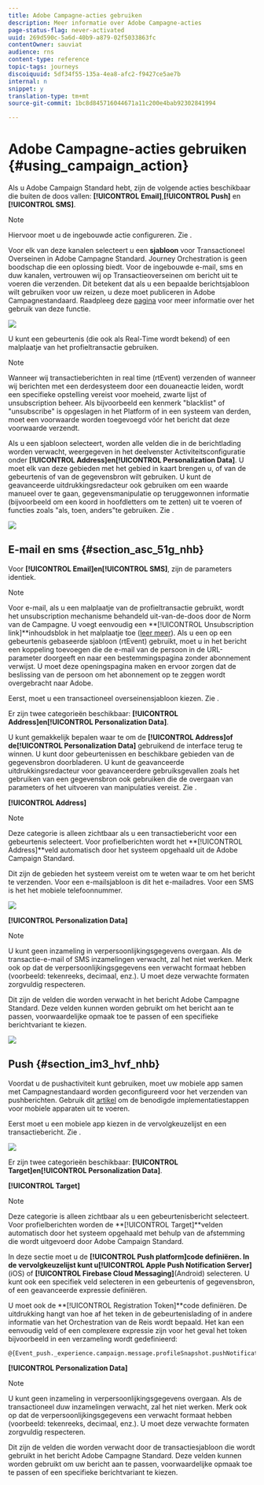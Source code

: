 ```yaml
---
title: Adobe Campagne-acties gebruiken
description: Meer informatie over Adobe Campagne-acties
page-status-flag: never-activated
uuid: 269d590c-5a6d-40b9-a879-02f5033863fc
contentOwner: sauviat
audience: rns
content-type: reference
topic-tags: journeys
discoiquuid: 5df34f55-135a-4ea8-afc2-f9427ce5ae7b
internal: n
snippet: y
translation-type: tm+mt
source-git-commit: 1bc8d845716044671a11c200e4bab92302841994

---
```



# Adobe Campagne-acties gebruiken {#using_campaign_action}

Als u Adobe Campaign Standard hebt, zijn de volgende acties beschikbaar die buiten de doos vallen: **[!UICONTROL Email]**,**[!UICONTROL Push]** en **[!UICONTROL SMS]**.

>[!NOTE]
>
>Hiervoor moet u de ingebouwde actie configureren. Zie [](../action/working-with-adobe-campaign.md).

Voor elk van deze kanalen selecteert u een **sjabloon** voor Transactioneel Overseinen in Adobe Campagne Standard. Journey Orchestration is geen boodschap die een oplossing biedt. Voor de ingebouwde e-mail, sms en duw kanalen, vertrouwen wij op Transactieoverseinen om bericht uit te voeren die verzenden. Dit betekent dat als u een bepaalde berichtsjabloon wilt gebruiken voor uw reizen, u deze moet publiceren in Adobe Campagnestandaard. Raadpleeg deze [pagina](https://docs.adobe.com/content/help/en/campaign-standard/using/communication-channels/transactional-messaging/about-transactional-messaging.html) voor meer informatie over het gebruik van deze functie.

![](../assets/journey59.png)

U kunt een gebeurtenis (die ook als Real-Time wordt bekend) of een malplaatje van het profieltransactie gebruiken.

>[!NOTE]
>
>Wanneer wij transactieberichten in real time (rtEvent) verzenden of wanneer wij berichten met een derdesysteem door een douaneactie leiden, wordt een specifieke opstelling vereist voor moeheid, zwarte lijst of unsubscription beheer. Als bijvoorbeeld een kenmerk &quot;blacklist&quot; of &quot;unsubscribe&quot; is opgeslagen in het Platform of in een systeem van derden, moet een voorwaarde worden toegevoegd vóór het bericht dat deze voorwaarde verzendt.

Als u een sjabloon selecteert, worden alle velden die in de berichtlading worden verwacht, weergegeven in het deelvenster Activiteitsconfiguratie onder **[!UICONTROL Address]**en**[!UICONTROL Personalization Data]**. U moet elk van deze gebieden met het gebied in kaart brengen u, of van de gebeurtenis of van de gegevensbron wilt gebruiken. U kunt de geavanceerde uitdrukkingsredacteur ook gebruiken om een waarde manueel over te gaan, gegevensmanipulatie op teruggewonnen informatie (bijvoorbeeld om een koord in hoofdletters om te zetten) uit te voeren of functies zoals &quot;als, toen, anders&quot;te gebruiken. Zie [](../expression/expressionadvanced.md).

![](../assets/journey60.png)

## E-mail en sms {#section_asc_51g_nhb}

Voor **[!UICONTROL Email]**en**[!UICONTROL SMS]**, zijn de parameters identiek.

>[!NOTE]
>
>Voor e-mail, als u een malplaatje van de profieltransactie gebruikt, wordt het unsubscription mechanisme behandeld uit-van-de-doos door de Norm van de Campagne. U voegt eenvoudig een **[!UICONTROL Unsubscription link]**inhoudsblok in het malplaatje toe ([leer meer](https://docs.adobe.com/content/help/en/campaign-standard/using/communication-channels/transactional-messaging/about-transactional-messaging.html)). Als u een op een gebeurtenis gebaseerde sjabloon (rtEvent) gebruikt, moet u in het bericht een koppeling toevoegen die de e-mail van de persoon in de URL-parameter doorgeeft en naar een bestemmingspagina zonder abonnement verwijst. U moet deze openingspagina maken en ervoor zorgen dat de beslissing van de persoon om het abonnement op te zeggen wordt overgebracht naar Adobe.

Eerst, moet u een transactioneel overseinensjabloon kiezen. Zie [](../building-journeys/about-action-activities.md).

Er zijn twee categorieën beschikbaar: **[!UICONTROL Address]**en**[!UICONTROL Personalization Data]**.

U kunt gemakkelijk bepalen waar te om de **[!UICONTROL Address]**of de**[!UICONTROL Personalization Data]** gebruikend de interface terug te winnen. U kunt door gebeurtenissen en beschikbare gebieden van de gegevensbron doorbladeren. U kunt de geavanceerde uitdrukkingsredacteur voor geavanceerdere gebruiksgevallen zoals het gebruiken van een gegevensbron ook gebruiken die de overgaan van parameters of het uitvoeren van manipulaties vereist. Zie [](../expression/expressionadvanced.md).

**[!UICONTROL Address]**

>[!NOTE]
>
>Deze categorie is alleen zichtbaar als u een transactiebericht voor een gebeurtenis selecteert. Voor profielberichten wordt het **[!UICONTROL Address]**veld automatisch door het systeem opgehaald uit de Adobe Campaign Standard.

Dit zijn de gebieden het systeem vereist om te weten waar te om het bericht te verzenden. Voor een e-mailsjabloon is dit het e-mailadres. Voor een SMS is het het mobiele telefoonnummer.

![](../assets/journey61.png)

**[!UICONTROL Personalization Data]**

>[!NOTE]
>
>U kunt geen inzameling in verpersoonlijkingsgegevens overgaan. Als de transactie-e-mail of SMS inzamelingen verwacht, zal het niet werken. Merk ook op dat de verpersoonlijkingsgegevens een verwacht formaat hebben (voorbeeld: tekenreeks, decimaal, enz.). U moet deze verwachte formaten zorgvuldig respecteren.

Dit zijn de velden die worden verwacht in het bericht Adobe Campagne Standard. Deze velden kunnen worden gebruikt om het bericht aan te passen, voorwaardelijke opmaak toe te passen of een specifieke berichtvariant te kiezen.

![](../assets/journey62.png)

## Push {#section_im3_hvf_nhb}

Voordat u de pushactiviteit kunt gebruiken, moet uw mobiele app samen met Campagnestandaard worden geconfigureerd voor het verzenden van pushberichten. Gebruik dit [artikel](https://helpx.adobe.com/campaign/kb/integrate-mobile-sdk.html) om de benodigde implementatiestappen voor mobiele apparaten uit te voeren.

Eerst moet u een mobiele app kiezen in de vervolgkeuzelijst en een transactiebericht. Zie [](../building-journeys/about-action-activities.md).

![](../assets/journey62bis.png)

Er zijn twee categorieën beschikbaar: **[!UICONTROL Target]**en**[!UICONTROL Personalization Data]**.

**[!UICONTROL Target]**

>[!NOTE]
>
>Deze categorie is alleen zichtbaar als u een gebeurtenisbericht selecteert. Voor profielberichten worden de **[!UICONTROL Target]**velden automatisch door het systeem opgehaald met behulp van de afstemming die wordt uitgevoerd door Adobe Campaign Standard.

In deze sectie moet u de **[!UICONTROL Push platform]**code definiëren. In de vervolgkeuzelijst kunt u**[!UICONTROL Apple Push Notification Server]** (iOS) of **[!UICONTROL Firebase Cloud Messaging]**(Android) selecteren. U kunt ook een specifiek veld selecteren in een gebeurtenis of gegevensbron, of een geavanceerde expressie definiëren.

U moet ook de **[!UICONTROL Registration Token]**code definiëren. De uitdrukking hangt van hoe af het teken in de gebeurtenislading of in andere informatie van het Orchestration van de Reis wordt bepaald. Het kan een eenvoudig veld of een complexere expressie zijn voor het geval het token bijvoorbeeld in een verzameling wordt gedefinieerd:

```
@{Event_push._experience.campaign.message.profileSnapshot.pushNotificationTokens.first().token}
```

**[!UICONTROL Personalization Data]**

>[!NOTE]
>
>U kunt geen inzameling in verpersoonlijkingsgegevens overgaan. Als de transactioneel duw inzamelingen verwacht, zal het niet werken. Merk ook op dat de verpersoonlijkingsgegevens een verwacht formaat hebben (voorbeeld: tekenreeks, decimaal, enz.). U moet deze verwachte formaten zorgvuldig respecteren.

Dit zijn de velden die worden verwacht door de transactiesjabloon die wordt gebruikt in het bericht Adobe Campagne Standard. Deze velden kunnen worden gebruikt om uw bericht aan te passen, voorwaardelijke opmaak toe te passen of een specifieke berichtvariant te kiezen.

